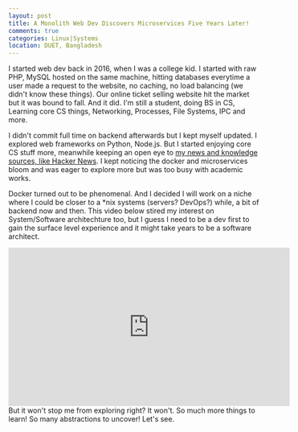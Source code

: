 ```yaml
---
layout: post
title: A Monolith Web Dev Discovers Microservices Five Years Later!
comments: true
categories: Linux|Systems
location: DUET, Bangladesh
---
```


I started web dev back in 2016, when I was a college kid. I started with raw PHP, MySQL hosted on the same machine, hitting databases everytime a user made a request to the website, no caching, no load balancing (we didn't know these things). Our online ticket selling website hit the market but it was bound to fall. And it did. I'm still a student, doing BS in CS, Learning core CS things, Networking, Processes, File Systems, IPC and more.

I didn't commit full time on backend afterwards but I kept myself updated. I explored web frameworks on Python, Node.js. But I started enjoying core CS stuff more, meanwhile keeping an open eye to <a href="/personal/oves-news-knowledge-sources/">my news and knowledge sources, like Hacker News</a>. I kept noticing the docker and microservices bloom and was eager to explore more but was too busy with academic works.

Docker turned out to be phenomenal. And I decided I will work on a niche where I could be closer to a *nix systems (servers? DevOps?) while, a bit of backend now and then. This video below stired my interest on System/Software architechture too, but I guess I need to be a dev first to gain the surface level experience and it might take years to be a software architect.

<iframe width="560" height="315" src="https://www.youtube.com/embed/CZ3wIuvmHeM" title="YouTube video player" frameborder="0" allow="accelerometer; autoplay; clipboard-write; encrypted-media; gyroscope; picture-in-picture" allowfullscreen></iframe>

</br>
But it won't stop me from exploring right? It won't. So much more things to learn! So many abstractions to uncover! Let's see.